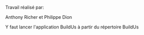 Travail réalisé par:

Anthony Richer et Philippe Dion

Y faut lancer l'application BuildUs à partir du répertoire BuildUs
